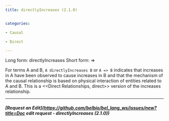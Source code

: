 ```yaml
---
title: directlyIncreases (2.1.0)


categories:

- Causal

- Direct

---
```

<!-- COMPUTER GENERATED PAGE!!! DO NOT EDIT DIRECTLY  -->
<!--    must be changed in scripts/templates.py which is processed by scripts/update_refs.py -->

Long form: directlyIncreases
Short form: =>

For terms A and B, `A directlyIncreases B` or `A => B` indicates that
increases in A have been observed to cause increases in B and that the
mechanism of the causal relationship is based on physical interaction of
entities related to A and B. This is a <<Direct Relationships, direct>>
version of the increases relationship.


---
##### [Request an Edit](https://github.com/belbio/bel_lang_ws/issues/new?title=Doc edit request - directlyIncreases (2.1.0))